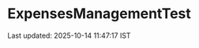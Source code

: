 # ExpensesManagementTest












































































































































































































































































Last updated: 2025-10-14 11:47:17 IST
